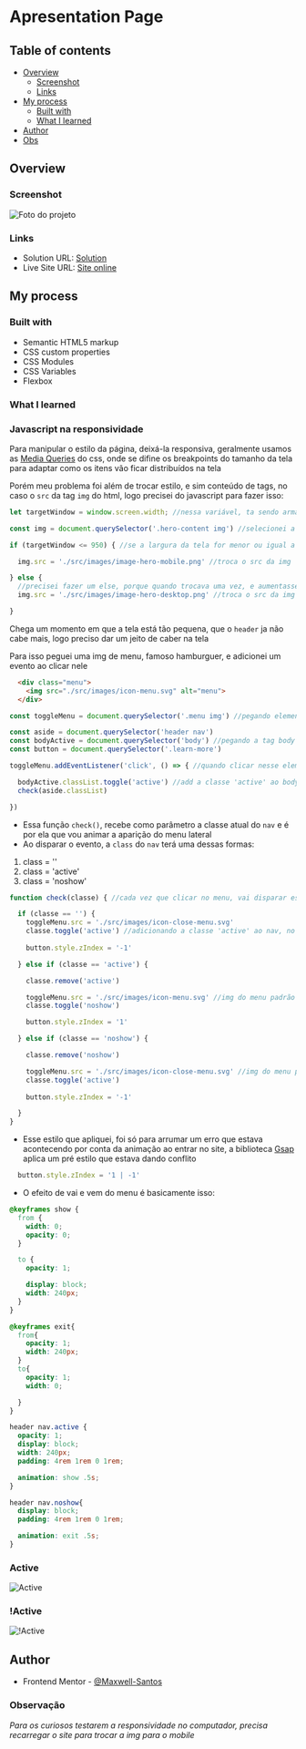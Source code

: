 # Apresentation Page

## Table of contents

- [Overview](#overview)
  - [Screenshot](#screenshot)
  - [Links](#links)
- [My process](#my-process)
  - [Built with](#built-with)
  - [What I learned](#what-i-learned)
- [Author](#author)
- [Obs](#observações)

## Overview

### Screenshot

![Foto do projeto](./src/images/screenshot.jpg)

### Links

- Solution URL: [Solution](https://your-solution-url.com)
- Live Site URL: [Site online](https://apresentationPage.vercel.app)

## My process

### Built with

- Semantic HTML5 markup
- CSS custom properties
- CSS Modules
- CSS Variables
- Flexbox

### What I learned

### Javascript na responsividade

<p>Para manipular o estilo da página, deixá-la responsiva, geralmente usamos as <a href="https://developer.mozilla.org/pt-BR/docs/Web/CSS/Media_Queries/Using_media_queries">Media Queries</a> do css, onde se difine os breakpoints do tamanho da tela para adaptar como os itens vão ficar distribuídos na tela</p>

<p>Porém meu problema foi além de trocar estilo, e sim conteúdo de tags, no caso o <code>src</code> da tag <code>img</code> do html, logo precisei do javascript para fazer isso:</p>

```js
let targetWindow = window.screen.width; //nessa variável, ta sendo armazenado o valor da largura da tela (number)

const img = document.querySelector('.hero-content img') //selecionei a img dentro de .hero-content, porque é ela que vou manipular

if (targetWindow <= 950) { //se a largura da tela for menor ou igual a 950 (como essa variável retorna um number, a operação relacional tem que ser feita com number), o que eu peguei aqui é o 950 pixels da tela

  img.src = './src/images/image-hero-mobile.png' //troca o src da img 

} else {
  //precisei fazer um else, porque quando trocava uma vez, e aumentasse de novo a tela no devtools do chrome, a img mantinha, porém eu quero algo 'dinâmico'
  img.src = './src/images/image-hero-desktop.png' //troca o src da img

}
```
<p>Chega um momento em que a tela está tão pequena, que o <code>header</code> ja não cabe mais, logo preciso dar um jeito de caber na tela</p>

<p>Para isso peguei uma img de menu, famoso hamburguer, e adicionei um evento ao clicar nele</p>

```html
  <div class="menu">
    <img src="./src/images/icon-menu.svg" alt="menu">
  </div>
```

```js
const toggleMenu = document.querySelector('.menu img') //pegando elemento img do html

const aside = document.querySelector('header nav')
const bodyActive = document.querySelector('body') //pegando a tag body
const button = document.querySelector('.learn-more') 

toggleMenu.addEventListener('click', () => { //quando clicar nesse elemento vai executar essa função

  bodyActive.classList.toggle('active') //add a classe 'active' ao body 
  check(aside.classList)

})

```
- Essa função <code>check()</code>, recebe como parâmetro a classe atual do <code>nav</code> e é por ela que vou animar a aparição do menu lateral
- Ao disparar o evento, a <code>class</code> do <code>nav</code> terá uma dessas formas:

<ol>
  <li>class = ''</li>
  <li>class = 'active'</li>
  <li>class = 'noshow'</li>
</ol>

```js
function check(classe) { //cada vez que clicar no menu, vai disparar essa função

  if (classe == '') {
    toggleMenu.src = './src/images/icon-close-menu.svg'
    classe.toggle('active') //adicionando a classe 'active' ao nav, no qual tem um estilo diferente do desktop    
    
    button.style.zIndex = '-1'

  } else if (classe == 'active') {

    classe.remove('active')

    toggleMenu.src = './src/images/icon-menu.svg' //img do menu padrão caso a classe 'active' não existir
    classe.toggle('noshow')

    button.style.zIndex = '1'

  } else if (classe == 'noshow') {

    classe.remove('noshow')

    toggleMenu.src = './src/images/icon-close-menu.svg' //img do menu padrão caso a classe 'active' não existir
    classe.toggle('active')
    
    button.style.zIndex = '-1'

  }
}
```
- Esse estilo que apliquei, foi só para arrumar um erro que estava acontecendo por conta da animação ao entrar no site, a biblioteca <a href='https://greensock.com/gsap/'>Gsap</a> aplica um pré estilo que estava dando conflito

```js
  button.style.zIndex = '1 | -1'
```

- O efeito de vai e vem do menu é basicamente isso:

```css
@keyframes show {
  from {
    width: 0;
    opacity: 0;
  }

  to {
    opacity: 1;

    display: block;
    width: 240px;
  }
}

@keyframes exit{
  from{
    opacity: 1;
    width: 240px;
  }
  to{
    opacity: 1;
    width: 0;

  }
}

header nav.active {
  opacity: 1;
  display: block;
  width: 240px;
  padding: 4rem 1rem 0 1rem;

  animation: show .5s;
}

header nav.noshow{
  display: block;
  padding: 4rem 1rem 0 1rem;

  animation: exit .5s;
}
```

### Active
![Active](./src/images/active%20menu.jpg)
### !Active

![!Active](./src/images/!active.jpg)

## Author

- Frontend Mentor - [@Maxwell-Santos](https://www.frontendmentor.io/profile/Maxwell-Santos)

### Observação
*Para os curiosos testarem a responsividade no computador, precisa recarregar o site para trocar a img para o mobile*

